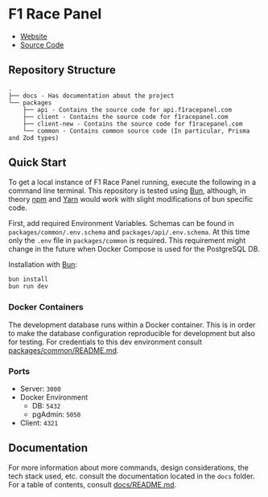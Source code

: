# F1 Race Panel
- [Website](https://f1racepanel.com)
- [Source Code](https://github.com/danielluna90/f1racepanel)


## Repository Structure
```text
.
├── docs - Has documentation about the project
└── packages
    ├── api - Contains the source code for api.f1racepanel.com
    ├── client - Contains the source code for f1racepanel.com
    ├── client-new - Contains the source code for f1racepanel.com
    └── common - Contains common source code (In particular, Prisma and Zod types)
```

## Quick Start
To get a local instance of F1 Race Panel running, execute the following in a command line terminal. This repository is tested using [Bun](https://bun.sh), although, in theory [npm](https://www.npmjs.com/) and [Yarn](https://yarnpkg.com/) would work with slight modifications of bun specific code.

First, add required Environment Variables. Schemas can be found in `packages/common/.env.schema` and `packages/api/.env.schema`. At this time only the `.env` file in `packages/common` is required. This requirement might change in the future when Docker Compose is used for the PostgreSQL DB.

Installation with [Bun](https://bun.sh):

```bash
bun install
bun run dev
```

### Docker Containers
The development database runs within a Docker container. This is in order to make the database configuration reproducible for development but also for testing. For credentials to this dev environment consult [packages/common/README.md](./packages/common/README.md).

### Ports
- Server: `3000`
- Docker Environment
    - DB: `5432`
    - pgAdmin: `5050`
- Client: `4321`

## Documentation
For more information about more commands, design considerations, the tech stack used, etc. consult the documentation located in the `docs` folder. For a table of contents, consult [docs/README.md](./docs/README.md).

